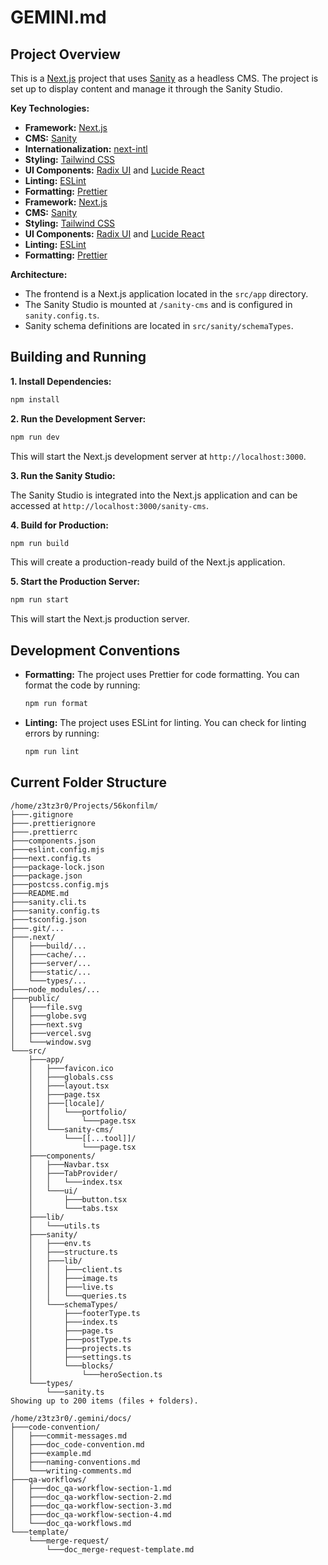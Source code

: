 # GEMINI.md

## Project Overview

This is a [Next.js](https://nextjs.js.org/) project that uses [Sanity](https://www.sanity.io/) as a headless CMS. The project is set up to display content and manage it through the Sanity Studio.

**Key Technologies:**

- **Framework:** [Next.js](https://nextjs.org/)
- **CMS:** [Sanity](https://www.sanity.io/)
- **Internationalization:** [next-intl](https://next-intl-docs.vercel.app/)
- **Styling:** [Tailwind CSS](https://tailwindcss.com/)
- **UI Components:** [Radix UI](https://www.radix-ui.com/) and [Lucide React](https://lucide.dev/guide/packages/lucide-react)
- **Linting:** [ESLint](https://eslint.org/)
- **Formatting:** [Prettier](https://prettier.io/)
- **Framework:** [Next.js](https://nextjs.org/)
- **CMS:** [Sanity](https://www.sanity.io/)
- **Styling:** [Tailwind CSS](https://tailwindcss.com/)
- **UI Components:** [Radix UI](https://www.radix-ui.com/) and [Lucide React](https://lucide.dev/guide/packages/lucide-react)
- **Linting:** [ESLint](https://eslint.org/)
- **Formatting:** [Prettier](https://prettier.io/)

**Architecture:**

- The frontend is a Next.js application located in the `src/app` directory.
- The Sanity Studio is mounted at `/sanity-cms` and is configured in `sanity.config.ts`.
- Sanity schema definitions are located in `src/sanity/schemaTypes`.

## Building and Running

**1. Install Dependencies:**

```bash
npm install
```

**2. Run the Development Server:**

```bash
npm run dev
```

This will start the Next.js development server at `http://localhost:3000`.

**3. Run the Sanity Studio:**

The Sanity Studio is integrated into the Next.js application and can be accessed at `http://localhost:3000/sanity-cms`.

**4. Build for Production:**

```bash
npm run build
```

This will create a production-ready build of the Next.js application.

**5. Start the Production Server:**

```bash
npm run start
```

This will start the Next.js production server.

## Development Conventions

- **Formatting:** The project uses Prettier for code formatting. You can format the code by running:

  ```bash
  npm run format
  ```

- **Linting:** The project uses ESLint for linting. You can check for linting errors by running:

  ```bash
  npm run lint
  ```

## Current Folder Structure

```
/home/z3tz3r0/Projects/56konfilm/
├───.gitignore
├───.prettierignore
├───.prettierrc
├───components.json
├───eslint.config.mjs
├───next.config.ts
├───package-lock.json
├───package.json
├───postcss.config.mjs
├───README.md
├───sanity.cli.ts
├───sanity.config.ts
├───tsconfig.json
├───.git/...
├───.next/
│   ├───build/...
│   ├───cache/...
│   ├───server/...
│   ├───static/...
│   └───types/...
├───node_modules/...
├───public/
│   ├───file.svg
│   ├───globe.svg
│   ├───next.svg
│   ├───vercel.svg
│   └───window.svg
└───src/
    ├───app/
    │   ├───favicon.ico
    │   ├───globals.css
    │   ├───layout.tsx
    │   ├───page.tsx
    │   ├───[locale]/
    │   │   └───portfolio/
    │   │       └───page.tsx
    │   └───sanity-cms/
    │       └───[[...tool]]/
    │           └───page.tsx
    ├───components/
    │   ├───Navbar.tsx
    │   ├───TabProvider/
    │   │   └───index.tsx
    │   └───ui/
    │       ├───button.tsx
    │       └───tabs.tsx
    ├───lib/
    │   └───utils.ts
    ├───sanity/
    │   ├───env.ts
    │   ├───structure.ts
    │   ├───lib/
    │   │   ├───client.ts
    │   │   ├───image.ts
    │   │   ├───live.ts
    │   │   └───queries.ts
    │   └───schemaTypes/
    │       ├───footerType.ts
    │       ├───index.ts
    │       ├───page.ts
    │       ├───postType.ts
    │       ├───projects.ts
    │       ├───settings.ts
    │       └───blocks/
    │           └───heroSection.ts
    └───types/
        └───sanity.ts
Showing up to 200 items (files + folders).

/home/z3tz3r0/.gemini/docs/
├───code-convention/
│   ├───commit-messages.md
│   ├───doc_code-convention.md
│   ├───example.md
│   ├───naming-conventions.md
│   └───writing-comments.md
├───qa-workflows/
│   ├───doc_qa-workflow-section-1.md
│   ├───doc_qa-workflow-section-2.md
│   ├───doc_qa-workflow-section-3.md
│   ├───doc_qa-workflow-section-4.md
│   └───doc_qa-workflows.md
└───template/
    └───merge-request/
        └───doc_merge-request-template.md
```